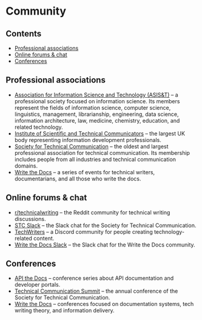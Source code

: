 # Community<!-- omit in toc -->

## Contents<!-- omit in toc -->

- [Professional associations](#professional-associations)
- [Online forums &amp; chat](#online-forums--chat)
- [Conferences](#conferences)

## Professional associations

- [Association for Information Science and Technology (ASIS&amp;T)](https://www.asist.org) &ndash; a professional society focused on information science. Its members represent the fields of information science, computer science, linguistics, management, librarianship, engineering, data science, information architecture, law, medicine, chemistry, education, and related technology.
- [Institute of Scientific and Technical Communicators](https://istc.org.uk/) &ndash; the largest UK body representing information development professionals.
- [Society for Technical Communication](https://www.stc.org) &ndash; the oldest and largest professional association for technical communication. Its membership includes people from all industries and technical communication domains.
- [Write the Docs](https://www.writethedocs.org) &ndash; a series of events for technical writers, documentarians, and all those who write the docs.

## Online forums &amp; chat

- [r/technicalwriting](https://www.reddit.com/r/technicalwriting/) &ndash; the Reddit community for technical writing discussions.
- [STC Slack](https://www.stc.org/membership/slack/) &ndash; the Slack chat for the Society for Technical Communication.
- [TechWriters](https://techwriters.dev/) &ndash; a Discord community for people creating technology-related content.
- [Write the Docs Slack](https://www.writethedocs.org/slack/) &ndash; the Slack chat for the Write the Docs community.

## Conferences

- [API the Docs](https://apithedocs.org) &ndash; conference series about API documentation and developer portals.
- [Technical Communication Summit](https://summit.stc.org/) &ndash; the annual conference of the Society for Technical Communication.
- [Write the Docs](https://www.writethedocs.org/conf/) &ndash; conferences focused on documentation systems, tech writing theory, and information delivery.
